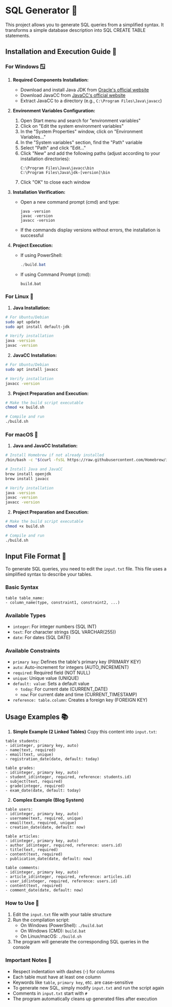 # SQL Generator 🎯

This project allows you to generate SQL queries from a simplified syntax. It transforms a simple database description into SQL CREATE TABLE statements.

## Installation and Execution Guide 🔧

### For Windows 🪟

1. **Required Components Installation:**
   - Download and install Java JDK from [Oracle's official website](https://www.oracle.com/java/technologies/downloads/)
   - Download JavaCC from [JavaCC's official website](https://javacc.github.io/javacc/)
   - Extract JavaCC to a directory (e.g., `C:\Program Files\Java\javacc`)

2. **Environment Variables Configuration:**
   1. Open Start menu and search for "environment variables"
   2. Click on "Edit the system environment variables"
   3. In the "System Properties" window, click on "Environment Variables..."
   4. In the "System variables" section, find the "Path" variable
   5. Select "Path" and click "Edit..."
   6. Click "New" and add the following paths (adjust according to your installation directories):
      ```
      C:\Program Files\Java\javacc\bin
      C:\Program Files\Java\jdk-[version]\bin
      ```
   7. Click "OK" to close each window

3. **Installation Verification:**
   - Open a new command prompt (cmd) and type:
     ```batch
     java -version
     javac -version
     javacc -version
     ```
   - If the commands display versions without errors, the installation is successful

4. **Project Execution:**
   - If using PowerShell:
     ```powershell
     ./build.bat
     ```
   - If using Command Prompt (cmd):
     ```batch
     build.bat
     ```

### For Linux 🐧

1. **Java Installation:**
```bash
# For Ubuntu/Debian
sudo apt update
sudo apt install default-jdk

# Verify installation
java -version
javac -version
```

2. **JavaCC Installation:**
```bash
# For Ubuntu/Debian
sudo apt install javacc

# Verify installation
javacc -version
```

3. **Project Preparation and Execution:**
```bash
# Make the build script executable
chmod +x build.sh

# Compile and run
./build.sh
```

### For macOS 🍎

1. **Java and JavaCC Installation:**
```bash
# Install Homebrew if not already installed
/bin/bash -c "$(curl -fsSL https://raw.githubusercontent.com/Homebrew/install/HEAD/install.sh)"

# Install Java and JavaCC
brew install openjdk
brew install javacc

# Verify installation
java -version
javac -version
javacc -version
```

2. **Project Preparation and Execution:**
```bash
# Make the build script executable
chmod +x build.sh

# Compile and run
./build.sh
```

## Input File Format 📝

To generate SQL queries, you need to edit the `input.txt` file. This file uses a simplified syntax to describe your tables.

### Basic Syntax
```
table table_name:
- column_name(type, constraint1, constraint2, ...)
```

### Available Types
- `integer`: For integer numbers (SQL INT)
- `text`: For character strings (SQL VARCHAR(255))
- `date`: For dates (SQL DATE)

### Available Constraints
- `primary key`: Defines the table's primary key (PRIMARY KEY)
- `auto`: Auto-increment for integers (AUTO_INCREMENT)
- `required`: Required field (NOT NULL)
- `unique`: Unique value (UNIQUE)
- `default: value`: Sets a default value
  - `today`: For current date (CURRENT_DATE)
  - `now`: For current date and time (CURRENT_TIMESTAMP)
- `reference: table.column`: Creates a foreign key (FOREIGN KEY)

## Usage Examples 📚

1. **Simple Example (2 Linked Tables)**
Copy this content into `input.txt`:
```
table students:
- id(integer, primary key, auto)
- name(text, required)
- email(text, unique)
- registration_date(date, default: today)

table grades:
- id(integer, primary key, auto)
- student_id(integer, required, reference: students.id)
- subject(text, required)
- grade(integer, required)
- exam_date(date, default: today)
```

2. **Complex Example (Blog System)**
```
table users:
- id(integer, primary key, auto)
- username(text, required, unique)
- email(text, required, unique)
- creation_date(date, default: now)

table articles:
- id(integer, primary key, auto)
- author_id(integer, required, reference: users.id)
- title(text, required)
- content(text, required)
- publication_date(date, default: now)

table comments:
- id(integer, primary key, auto)
- article_id(integer, required, reference: articles.id)
- user_id(integer, required, reference: users.id)
- content(text, required)
- comment_date(date, default: now)
```

### How to Use 📝

1. Edit the `input.txt` file with your table structure
2. Run the compilation script:
   - On Windows (PowerShell): `./build.bat`
   - On Windows (CMD): `build.bat`
   - On Linux/macOS: `./build.sh`
3. The program will generate the corresponding SQL queries in the console

### Important Notes 📝
- Respect indentation with dashes (-) for columns
- Each table must have at least one column
- Keywords like `table`, `primary key`, etc. are case-sensitive
- To generate new SQL, simply modify `input.txt` and run the script again
- Comments in `input.txt` start with `#`
- The program automatically cleans up generated files after execution

